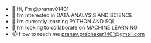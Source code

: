 - 👋 Hi, I’m @pranav01401
- 👀 I’m interested in DATA ANALYSIS AND SCIENCE
- 🌱 I’m currently learning PYTHON AND SQL
- 💞️ I’m looking to collaborate on MACHINE LEARNING
- 📫 How to reach me pranav.prabhakar1401@gmail.com

<!---
pranav01401/pranav01401 is a ✨ special ✨ repository because its `README.md` (this file) appears on your GitHub profile.
You can click the Preview link to take a look at your changes.
--->

